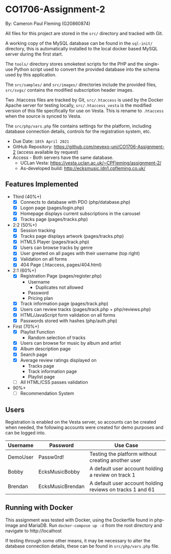 # CO1706-Assignment-2
By: Cameron Paul Fleming (G20860874)

All files for this project are stored in the `src/` directory and tracked with Git.

A working copy of the MySQL database can be found in the `sql-init/` directory, this is automatically installed to the local
docker based MySQL server during the first start.

The `tools/` directory stores smoketest scripts for the PHP and the single-use Python script used to convert the provided database into
the schema used by this application.

The `src/samples/` and `src/images/` directories include the provided files, `src/svgs/` contains the modified subscription header images.

Two .htaccess files are tracked by Git, `src/.htaccess` is used by the Docker Apache server for testing locally, `src/.htaccess_vesta`
is the modified version of this file specifically for use on Vesta. This is rename to `.htaccess` when the source is synced to Vesta.

The `src/php/vars.php` file contains settings for the platform, including database connection details, controls for the registration system, etc.

- Due Date: `18th April 2021`
- GitHub Repository: https://github.com/nevexo-uni/CO1706-Assignment-2 (access available by request)
- Access - Both servers have the same database.
  - UCLan Vesta: https://vesta.uclan.ac.uk/~CPFleming/assignment-2/
  - As-developed build: http://ecksmusic.ldn1.cpfleming.co.uk/

## Features Implemented
- Third (40%+)
  - [X] Connects to database with PDO (php/database.php)
  - [X] Logon page (pages/login.php)
  - [X] Homepage displays current subscriptions in the carousel
  - [X] Tracks page (pages/tracks.php)
- 2:2 (50%+)
  - [X] Session tracking
  - [X] Tracks page displays artwork (pages/tracks.php)
  - [X] HTML5 Player (pages/track.php)
  - [X] Users can browse tracks by genre
  - [X] User greeted on all pages with their username (top right)
  - [X] Validation on all forms
  - [X] 404 Page (.htaccess, pages/404.html)
- 2:1 (60%+)
  - [X] Registration Page (pages/register.php)
    - Username
      - Duplicates not allowed
    - Password
    - Pricing plan
  - [X] Track information page (pages/track.php)
  - [X] Users can review tracks (pages/track.php + php/reviews.php)
  - [X] HTML/JavaScript form validation on all forms
  - [X] Passwords stored with hashes (php/auth.php)
- First (70%+)
  - [X] Playlist Function
    - Random selection of tracks
  - [X] Users can browse for music by album and artist
  - [X] Album description page
  - [X] Search page
  - [X] Average review ratings displayed on
    - Tracks page
    - Track information page
    - Playlist page
  - [ ] All HTML/CSS passes validation
- 90%+
  - [ ] Recommendation System

## Users
Registration is enabled on the Vesta server, so accounts can be created when needed,
the following accounts were created for demo purposes and can be logged into.

| Username | Password         | Use Case                                                  |
|----------|------------------|-----------------------------------------------------------|
| DemoUser | Passw0rd!        | Testing the platform without creating another user        |
| Bobby    | EcksMusicBobby   | A default user account holding a review on track 1        |
| Brendan  | EcksMusicBrendan | A default user account holding reviews on tracks 1 and 61 |

## Running with Docker
This assignment was tested with Docker, using the Dockerfile found in php-image and MariaDB. Run `docker-compose up -d`
from the root directory and navigate to http://localhost

If testing through some other means, it may be necessary to alter the database connection details, these can be found in 
`src/php/vars.php` file. 